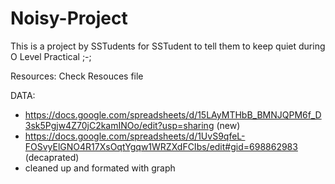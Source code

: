 # Noisy-Project
This is a project by SSTudents for SSTudent to tell them to keep quiet during O Level Practical ;-;

Resources:
Check Resouces file

DATA:

- https://docs.google.com/spreadsheets/d/15LAyMTHbB_BMNJQPM6f_D3sk5Pgjw4Z70jC2kamINOo/edit?usp=sharing (new)
- https://docs.google.com/spreadsheets/d/1UvS9qfeL-FOSvyElGNO4R17XsOqtYgqw1WRZXdFCIbs/edit#gid=698862983 (decaprated)
- cleaned up and formated with graph


